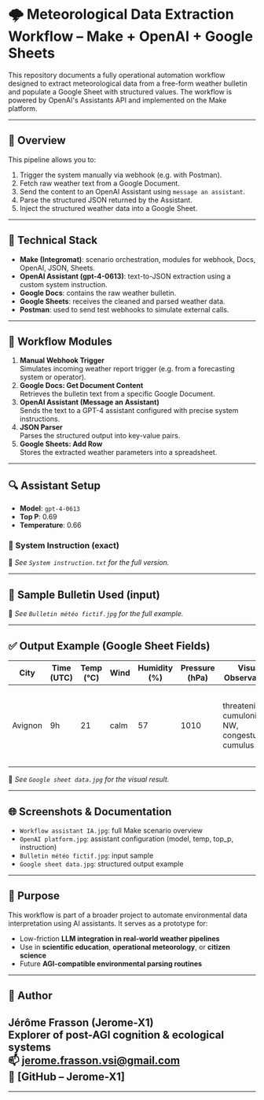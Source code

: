 # 🌩️ Meteorological Data Extraction Workflow – Make + OpenAI + Google Sheets

This repository documents a fully operational automation workflow designed to extract meteorological data from a free-form weather bulletin and populate a Google Sheet with structured values. The workflow is powered by OpenAI's Assistants API and implemented on the Make platform.

---

## 🧠 Overview

This pipeline allows you to:
1. Trigger the system manually via webhook (e.g. with Postman).
2. Fetch raw weather text from a Google Document.
3. Send the content to an OpenAI Assistant using `message an assistant`.
4. Parse the structured JSON returned by the Assistant.
5. Inject the structured weather data into a Google Sheet.

---

## 🔧 Technical Stack

- **Make (Integromat)**: scenario orchestration, modules for webhook, Docs, OpenAI, JSON, Sheets.
- **OpenAI Assistant (gpt-4-0613)**: text-to-JSON extraction using a custom system instruction.
- **Google Docs**: contains the raw weather bulletin.
- **Google Sheets**: receives the cleaned and parsed weather data.
- **Postman**: used to send test webhooks to simulate external calls.

---

## 🧩 Workflow Modules

1. **Manual Webhook Trigger**  
   Simulates incoming weather report trigger (e.g. from a forecasting system or operator).
2. **Google Docs: Get Document Content**  
   Retrieves the bulletin text from a specific Google Document.
3. **OpenAI Assistant (Message an Assistant)**  
   Sends the text to a GPT-4 assistant configured with precise system instructions.
4. **JSON Parser**  
   Parses the structured output into key-value pairs.
5. **Google Sheets: Add Row**  
   Stores the extracted weather parameters into a spreadsheet.

---

## 🔍 Assistant Setup

- **Model**: `gpt-4-0613`
- **Top P**: 0.69
- **Temperature**: 0.66

### 📝 System Instruction (exact)


📎 *See `System instruction.txt` for the full version.*

---

## 🧪 Sample Bulletin Used (input)


📎 *See `Bulletin météo fictif.jpg` for the full example.*

---

## ✅ Output Example (Google Sheet Fields)

| City     | Time (UTC) | Temp (°C) | Wind  | Humidity (%) | Pressure (hPa) | Visual Observations                                 | Meteorological Phenomena             | Comment                                                                 |
|----------|------------|-----------|-------|---------------|----------------|------------------------------------------------------|--------------------------------------|-------------------------------------------------------------------------|
| Avignon  | 9h         | 21        | calm  | 57            | 1010           | threatening cumulonimbus NW, congestus, cumulus     | cold drop, barometric swamp          | increased storm risk during the day based on visible vertical growth   |

📎 *See `Google sheet data.jpg` for the visual result.*

---

## 🌐 Screenshots & Documentation

- `Workflow assistant IA.jpg`: full Make scenario overview
- `OpenAI platform.jpg`: assistant configuration (model, temp, top_p, instruction)
- `Bulletin météo fictif.jpg`: input sample
- `Google sheet data.jpg`: structured output example

---

## 🎯 Purpose

This workflow is part of a broader project to automate environmental data interpretation using AI assistants. It serves as a prototype for:
- Low-friction **LLM integration in real-world weather pipelines**
- Use in **scientific education**, **operational meteorology**, or **citizen science**
- Future **AGI-compatible environmental parsing routines**

---

## 🧠 Author

**Jérôme Frasson (Jerome-X1)**  
Explorer of post-AGI cognition & ecological systems  
📫 jerome.frasson.vsi@gmail.com  
🔗 [GitHub – Jerome-X1]
---



---
